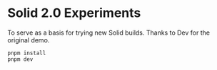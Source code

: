 # Solid 2.0 Experiments

To serve as a basis for trying new Solid builds. Thanks to Dev for the original demo.

```
pnpm install
pnpm dev
```